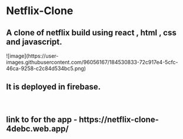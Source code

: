 # Netflix-Clone
<h2>A clone of netflix build using react , html , css and javascript.</h2>
![image](https://user-images.githubusercontent.com/96056167/184530833-72c917e4-5cfc-46ca-9258-c2c84d534bc5.png)
<br>
<h2>It is deployed in firebase.</h2>
<br>
<h2>link to for the app - https://netflix-clone-4debc.web.app/ </h2>
